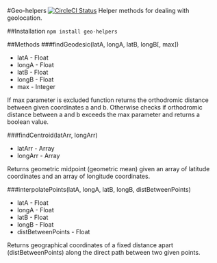 #Geo-helpers
[![CircleCI Status](https://circleci.com/gh/mdwyer6/geo-helpers/tree/master.svg?style=shield&circle-token=0444f057fadb28aacd3cb6b5809dc831f439dd0b)](https://circleci.com/gh/mdwyer6/geo-helpers)
Helper methods for dealing with geolocation.

##Installation
```npm install geo-helpers```

##Methods
###findGeodesic(latA, longA, latB, longB[, max])
* latA - Float
* longA - Float
* latB - Float
* longB - Float
* max - Integer

If max parameter is excluded function returns the orthodromic distance between given coordinates a and b. Otherwise checks if orthodromic distance between a and b exceeds the max parameter and returns a boolean value.

###findCentroid(latArr, longArr)
* latArr - Array
* longArr - Array

Returns geometric midpoint (geometric mean) given an array of latitude coordinates and an array of longitude coordinates.

###interpolatePoints(latA, longA, latB, longB, distBetweenPoints)
* latA - Float
* longA - Float
* latB - Float
* longB - Float
* distBetweenPoints - Float

Returns geographical coordinates of a fixed distance apart (distBetweenPoints) along the direct path between two given points.

